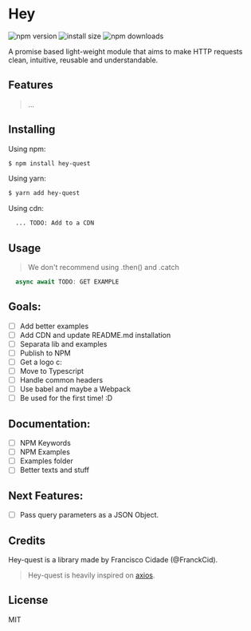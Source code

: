 # Hey

![npm version](https://img.shields.io/npm/v/hey-quest.svg?style=flat-square)
![install size](https://img.shields.io/bundlephobia/min/hey-quest?label=size&style=flat-square)
![npm downloads](https://img.shields.io/npm/dm/hey-quest.svg?style=flat-square)

A promise based light-weight module that aims to make HTTP requests clean, intuitive, reusable and understandable.

## Features
> ...

## Installing

Using npm:

```bash
$ npm install hey-quest
```

Using yarn:

```bash
$ yarn add hey-quest
```

Using cdn:

```html
  ... TODO: Add to a CDN
```

## Usage

> We don't recommend using .then() and .catch

```javascript
  async await TODO: GET EXAMPLE
```

## Goals:

- [ ] Add better examples
- [ ] Add CDN and update README.md installation
- [ ] Separata lib and examples
- [ ] Publish to NPM
- [ ] Get a logo c:
- [ ] Move to Typescript
- [ ] Handle common headers
- [ ] Use babel and maybe a Webpack
- [ ] Be used for the first time! :D

## Documentation:

- [ ] NPM Keywords
- [ ] NPM Examples
- [ ] Examples folder
- [ ] Better texts and stuff

## Next Features:

- [ ] Pass query parameters as a JSON Object.

## Credits

Hey-quest is a library made by Francisco Cidade (@FranckCid).

> Hey-quest is heavily inspired on [axios](https://github.com/axios/axios).

## License

MIT
